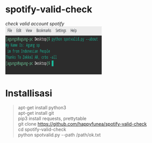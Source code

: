 # spotify-valid-check
*check valid account spotify*<br>
<img src="images/about.png" width="300" height="150">
# Installisasi

> apt-get install python3<br>
> apt-get install git<br>
> pip3 install requests, prettytable<br>
> git clone https://github.com/happyfunea/spotify-valid-check<br>
> cd spotify-valid-check<br>
> python spotvalid.py --path /path/ok.txt<br>

